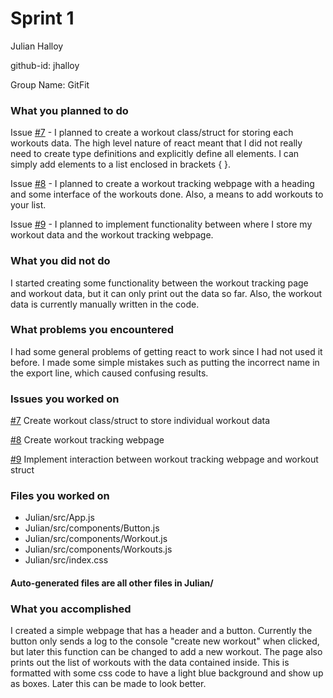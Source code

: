 # Sprint 1

Julian Halloy

github-id: jhalloy

Group Name: GitFit

### What you planned to do

Issue [#7](https://github.com/utk-cs340-fall22/GitFit/issues/7) - I planned to create a workout class/struct for storing each workouts data. The high level nature of react meant that I did not really need to create type definitions and explicitly define all elements. I can simply add elements to a list enclosed in brackets { }.

Issue [#8](https://github.com/utk-cs340-fall22/GitFit/issues/8) - I planned to create a workout tracking webpage with a heading and some interface of the workouts done. Also, a means to add workouts to your list.

Issue [#9](https://github.com/utk-cs340-fall22/GitFit/issues/9) - I planned to implement functionality between where I store my workout data and the workout tracking webpage.

### What you did not do
I started creating some functionality between the workout tracking page and workout data, but it can only print out the data so far. Also, the workout data is currently manually written in the code.

### What problems you encountered
I had some general problems of getting react to work since I had not used it before. I made some simple mistakes such as putting the incorrect name in the export line, which caused confusing results.

### Issues you worked on
[#7](https://github.com/utk-cs340-fall22/GitFit/issues/7) Create workout class/struct to store individual workout data

[#8](https://github.com/utk-cs340-fall22/GitFit/issues/8) Create workout tracking webpage

[#9](https://github.com/utk-cs340-fall22/GitFit/issues/9) Implement interaction between workout tracking webpage and workout struct

### Files you worked on
 - Julian/src/App.js
 - Julian/src/components/Button.js
 - Julian/src/components/Workout.js
 - Julian/src/components/Workouts.js
 - Julian/src/index.css
 #### Auto-generated files are all other files in Julian/

### What you accomplished
I created a simple webpage that has a header and a button. Currently the button only sends a log to the console "create new workout" when clicked, but later this function can be changed to add a new workout. The page also prints out the list of workouts with the data contained inside. This is formatted with some css code to have a light blue background and show up as boxes. Later this can be made to look better.

